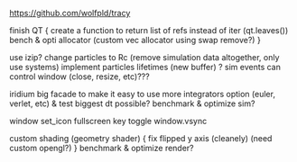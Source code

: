 https://github.com/wolfpld/tracy

finish QT {
	create a function to return list of refs instead of iter (qt.leaves())
	bench & opti
	allocator (custom vec allocator using swap remove?)
}

use izip?
change particles to Rc (remove simulation data altogether, only use systems)
implement particles lifetimes (new buffer) ?
sim events can control window (close, resize, etc)???

iridium big facade to make it easy to use
more integrators option (euler, verlet, etc) & test biggest dt possible?
benchmark & optimize sim?

window set_icon
fullscreen key toggle
window.vsync

custom shading (geometry shader) {
	fix flipped y axis (cleanely) (need custom opengl?)
}
benchmark & optimize render?
